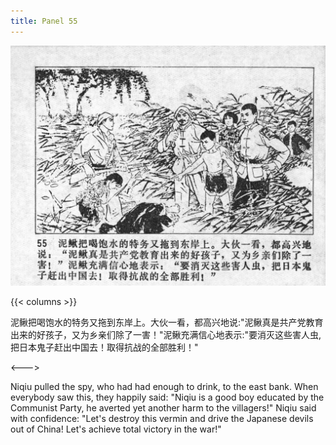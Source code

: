 ```yaml
---
title: Panel 55
---
```


![niqiu page](./../../../images/niqiu/seifert0397_nqkg_0059_055.jpg)

{{< columns >}}

泥鳅把喝饱水的特务又拖到东岸上。大伙一看，都高兴地说:"泥鳅真是共产党教育出来的好孩子，又为乡亲们除了一害！"泥鳅充满信心地表示:"要消灭这些害人虫,把日本鬼子赶出中国去！取得抗战的全部胜利！"

<--->

Niqiu pulled the spy, who had had enough to drink, to the east bank. When everybody saw this, they happily said: "Niqiu is a good boy educated by the Communist Party, he averted yet another harm to the villagers!" Niqiu said with confidence: "Let's destroy this vermin and drive the Japanese devils out of China! Let's achieve total victory in the war!"